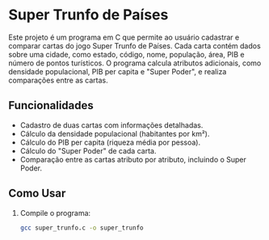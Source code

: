 # Super Trunfo de Países

Este projeto é um programa em C que permite ao usuário cadastrar e comparar cartas do jogo Super Trunfo de Países. Cada carta contém dados sobre uma cidade, como estado, código, nome, população, área, PIB e número de pontos turísticos. O programa calcula atributos adicionais, como densidade populacional, PIB per capita e "Super Poder", e realiza comparações entre as cartas.

## Funcionalidades

- Cadastro de duas cartas com informações detalhadas.
- Cálculo da densidade populacional (habitantes por km²).
- Cálculo do PIB per capita (riqueza média por pessoa).
- Cálculo do "Super Poder" de cada carta.
- Comparação entre as cartas atributo por atributo, incluindo o Super Poder.

## Como Usar

1. Compile o programa:
   ```bash
   gcc super_trunfo.c -o super_trunfo